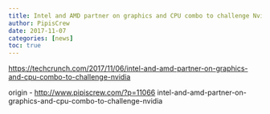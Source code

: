 ```yaml
---
title: Intel and AMD partner on graphics and CPU combo to challenge Nvidia
author: PipisCrew
date: 2017-11-07
categories: [news]
toc: true
---
```


https://techcrunch.com/2017/11/06/intel-and-amd-partner-on-graphics-and-cpu-combo-to-challenge-nvidia

origin - http://www.pipiscrew.com/?p=11066 intel-and-amd-partner-on-graphics-and-cpu-combo-to-challenge-nvidia